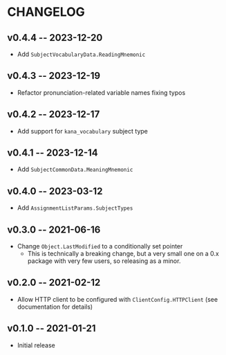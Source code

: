 # CHANGELOG

## v0.4.4 -- 2023-12-20

* Add `SubjectVocabularyData.ReadingMnemonic`

## v0.4.3 -- 2023-12-19

* Refactor pronunciation-related variable names fixing typos

## v0.4.2 -- 2023-12-17

* Add support for `kana_vocabulary` subject type

## v0.4.1 -- 2023-12-14

* Add `SubjectCommonData.MeaningMnemonic`

## v0.4.0 -- 2023-03-12

* Add `AssignmentListParams.SubjectTypes`

## v0.3.0 -- 2021-06-16

* Change `Object.LastModified` to a conditionally set pointer
  * This is technically a breaking change, but a very small one on a 0.x package with very few users, so releasing as a minor.

## v0.2.0 -- 2021-02-12

* Allow HTTP client to be configured with `ClientConfig.HTTPClient` (see documentation for details)

## v0.1.0 -- 2021-01-21

* Initial release
